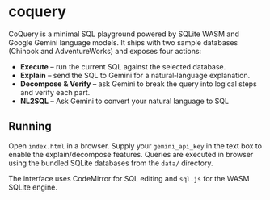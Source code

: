 # coquery

CoQuery is a minimal SQL playground powered by SQLite WASM and Google Gemini
language models.  It ships with two sample databases (Chinook and
AdventureWorks) and exposes four actions:

* **Execute** – run the current SQL against the selected database.
* **Explain** – send the SQL to Gemini for a natural‑language
  explanation.
* **Decompose & Verify** – ask Gemini to break the query into logical
  steps and verify each part.
* **NL2SQL** – Ask Gemini to convert your natural language to SQL

## Running

Open `index.html` in a browser.  Supply your `gemini_api_key` in the text
box to enable the explain/decompose features.  Queries are executed in
browser using the bundled SQLite databases from the `data/` directory.

The interface uses CodeMirror for SQL editing and `sql.js` for the WASM
SQLite engine.

